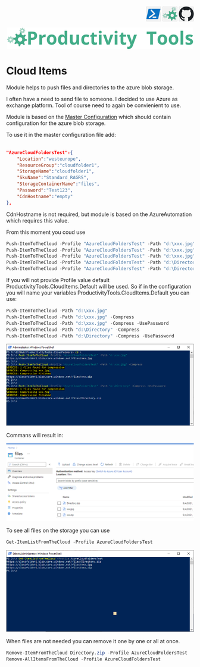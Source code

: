 <!--Category:PowerShell--> 
 <p align="right">
    <a href="https://www.powershellgallery.com/packages/ProductivityTools.CloudItems/"><img src="Images/Header/Powershell_border_40px.png" /></a>
    <a href="http://productivitytools.tech/cloud-blobs/"><img src="Images/Header/ProductivityTools_green_40px_2.png" /><a> 
    <a href="https://github.com/pwujczyk/ProductivityTools.CloudBlobs"><img src="Images/Header/Github_border_40px.png" /></a>
</p>
<p align="center">
    <a href="http://http://productivitytools.tech/">
        <img src="Images/Header/LogoTitle_green_500px.png" />
    </a>
</p>


# Cloud Items

Module helps to push files and directories to the azure blob storage.
<!--more-->

I often have a need to send file to someone. I decided to use Azure as exchange platform. Tool of course need to again be convienient to use.

Module is based on the [Master Configuration](https://github.com/pwujczyk/ProductivityTools.MasterConfiguration.Cmdlet) which should contain configuration for the azure blob storage.

To use it in the master configuration file add:

```json
  
"AzureCloudFoldersTest":{
    "Location":"westeurope",
    "ResourceGroup":"cloudfolder1",
    "StorageName":"cloudfolder1",
    "SkuName":"Standard_RAGRS",
    "StorageContainerName":"files",
    "Password":"Test123",
    "CdnHostname":"empty"
},
```

CdnHostname is not required, but module is based on the AzureAutomation which requires this value.

From this moment you coud use 

```powershell
Push-ItemToTheCloud -Profile "AzureCloudFoldersTest" -Path "d:\xxx.jpg" 
Push-ItemToTheCloud -Profile "AzureCloudFoldersTest" -Path "d:\xxx.jpg" -Compress
Push-ItemToTheCloud -Profile "AzureCloudFoldersTest" -Path "d:\xxx.jpg" -Compress -UsePassword 
Push-ItemToTheCloud -Profile "AzureCloudFoldersTest" -Path "d:\Directory" -Compress 
Push-ItemToTheCloud -Profile "AzureCloudFoldersTest" -Path "d:\Directory" -Compress -UsePassword 
```

If you will not provide Profile value default ProductivityTools.CloudItems.Default will be used. So if in the configuration you will name your variables ProductivityTools.CloudItems.Default you can use:

```powershell
Push-ItemToTheCloud -Path "d:\xxx.jpg" 
Push-ItemToTheCloud -Path "d:\xxx.jpg" -Compress
Push-ItemToTheCloud -Path "d:\xxx.jpg" -Compress -UsePassword 
Push-ItemToTheCloud -Path "d:\Directory" -Compress 
Push-ItemToTheCloud -Path "d:\Directory" -Compress -UsePassword 
```
<!--og-image-->
![Example](Images/PushItemsExample.png)

Commans will result in:

![Example](Images/ExampleResult.png)

To see all files on the storage you can use

```powershell
Get-ItemListFromTheCloud -Profile AzureCloudFoldersTest
```
![Example](Images/List.png)

When files are not needed you can remove it one by one or all at once.

```powershell
Remove-ItemFromTheCloud Directory.zip -Profile AzureCloudFoldersTest
Remove-AllItemsFromTheCloud -Profile AzureCloudFoldersTest

```